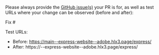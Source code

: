 Please always provide the [GitHub issue(s)](../issues) your PR is for, as well as test URLs where your change can be observed (before and after):

Fix #<gh-issue-id>

Test URLs:
- Before: https://main--express-website--adobe.hlx3.page/express/
- After: https://<branch>--express-website--adobe.hlx3.page/express/
